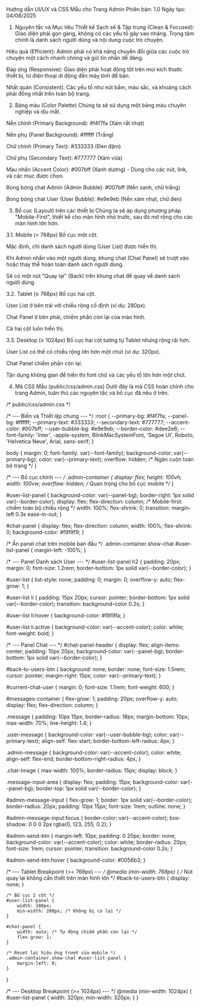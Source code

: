 Hướng dẫn UI/UX và CSS Mẫu cho Trang Admin
Phiên bản: 1.0
Ngày tạo: 04/08/2025

1. Nguyên tắc và Mục tiêu Thiết kế
Sạch sẽ & Tập trung (Clean & Focused): Giao diện phải gọn gàng, không có các yếu tố gây xao nhãng. Trọng tâm chính là danh sách người dùng và nội dung cuộc trò chuyện.

Hiệu quả (Efficient): Admin phải có khả năng chuyển đổi giữa các cuộc trò chuyện một cách nhanh chóng và gửi tin nhắn dễ dàng.

Đáp ứng (Responsive): Giao diện phải hoạt động tốt trên mọi kích thước thiết bị, từ điện thoại di động đến máy tính để bàn.

Nhất quán (Consistent): Các yếu tố như nút bấm, màu sắc, và khoảng cách phải đồng nhất trên toàn bộ trang.

2. Bảng màu (Color Palette)
Chúng ta sẽ sử dụng một bảng màu chuyên nghiệp và dịu mắt.

Nền chính (Primary Background): #f4f7fa (Xám rất nhạt)

Nền phụ (Panel Background): #ffffff (Trắng)

Chữ chính (Primary Text): #333333 (Đen đậm)

Chữ phụ (Secondary Text): #777777 (Xám vừa)

Màu nhấn (Accent Color): #007bff (Xanh dương) - Dùng cho các nút, link, và các mục được chọn.

Bong bóng chat Admin (Admin Bubble): #007bff (Nền xanh, chữ trắng)

Bong bóng chat User (User Bubble): #e9e9eb (Nền xám nhạt, chữ đen)

3. Bố cục (Layout) trên các thiết bị
Chúng ta sẽ áp dụng phương pháp "Mobile-First", thiết kế cho màn hình nhỏ trước, sau đó mở rộng cho các màn hình lớn hơn.

3.1. Mobile (< 768px)
Bố cục một cột.

Mặc định, chỉ danh sách người dùng (User List) được hiển thị.

Khi Admin nhấn vào một người dùng, khung chat (Chat Panel) sẽ trượt vào hoặc thay thế hoàn toàn danh sách người dùng.

Sẽ có một nút "Quay lại" (Back) trên khung chat để quay về danh sách người dùng.

3.2. Tablet (≥ 768px)
Bố cục hai cột.

User List ở bên trái với chiều rộng cố định (ví dụ: 280px).

Chat Panel ở bên phải, chiếm phần còn lại của màn hình.

Cả hai cột luôn hiển thị.

3.3. Desktop (≥ 1024px)
Bố cục hai cột tương tự Tablet nhưng rộng rãi hơn.

User List có thể có chiều rộng lớn hơn một chút (ví dụ: 320px).

Chat Panel chiếm phần còn lại.

Tận dụng không gian để hiển thị font chữ và các yếu tố lớn hơn một chút.

4. Mã CSS Mẫu (public/css/admin.css)
Dưới đây là mã CSS hoàn chỉnh cho trang Admin, tuân thủ các nguyên tắc và bố cục đã nêu ở trên.

/* public/css/admin.css */

/* --- Biến và Thiết lập chung --- */
:root {
    --primary-bg: #f4f7fa;
    --panel-bg: #ffffff;
    --primary-text: #333333;
    --secondary-text: #777777;
    --accent-color: #007bff;
    --user-bubble-bg: #e9e9eb;
    --border-color: #dee2e6;
    --font-family: 'Inter', -apple-system, BlinkMacSystemFont, 'Segoe UI', Roboto, 'Helvetica Neue', Arial, sans-serif;
}

body {
    margin: 0;
    font-family: var(--font-family);
    background-color: var(--primary-bg);
    color: var(--primary-text);
    overflow: hidden; /* Ngăn cuộn toàn bộ trang */
}

/* --- Bố cục chính --- */
.admin-container {
    display: flex;
    height: 100vh;
    width: 100vw;
    overflow: hidden; /* Quan trọng cho bố cục mobile */
}

#user-list-panel {
    background-color: var(--panel-bg);
    border-right: 1px solid var(--border-color);
    display: flex;
    flex-direction: column;
    /* Mobile-first: chiếm toàn bộ chiều rộng */
    width: 100%;
    flex-shrink: 0;
    transition: margin-left 0.3s ease-in-out;
}

#chat-panel {
    display: flex;
    flex-direction: column;
    width: 100%;
    flex-shrink: 0;
    background-color: #f9f9f9;
}

/* Ẩn panel chat trên mobile ban đầu */
.admin-container.show-chat #user-list-panel {
    margin-left: -100%;
}


/* --- Panel Danh sách User --- */
#user-list-panel h2 {
    padding: 20px;
    margin: 0;
    font-size: 1.2rem;
    border-bottom: 1px solid var(--border-color);
}

#user-list {
    list-style: none;
    padding: 0;
    margin: 0;
    overflow-y: auto;
    flex-grow: 1;
}

#user-list li {
    padding: 15px 20px;
    cursor: pointer;
    border-bottom: 1px solid var(--border-color);
    transition: background-color 0.2s;
}

#user-list li:hover {
    background-color: #f8f9fa;
}

#user-list li.active {
    background-color: var(--accent-color);
    color: white;
    font-weight: bold;
}

/* --- Panel Chat --- */
#chat-panel-header {
    display: flex;
    align-items: center;
    padding: 10px 20px;
    background-color: var(--panel-bg);
    border-bottom: 1px solid var(--border-color);
}

#back-to-users-btn {
    background: none;
    border: none;
    font-size: 1.5rem;
    cursor: pointer;
    margin-right: 15px;
    color: var(--primary-text);
}

#current-chat-user {
    margin: 0;
    font-size: 1.1rem;
    font-weight: 600;
}

#messages-container {
    flex-grow: 1;
    padding: 20px;
    overflow-y: auto;
    display: flex;
    flex-direction: column;
}

.message {
    padding: 10px 15px;
    border-radius: 18px;
    margin-bottom: 10px;
    max-width: 70%;
    line-height: 1.4;
}

.user-message {
    background-color: var(--user-bubble-bg);
    color: var(--primary-text);
    align-self: flex-start;
    border-bottom-left-radius: 4px;
}

.admin-message {
    background-color: var(--accent-color);
    color: white;
    align-self: flex-end;
    border-bottom-right-radius: 4px;
}

.chat-image {
    max-width: 100%;
    border-radius: 15px;
    display: block;
}

.message-input-area {
    display: flex;
    padding: 15px;
    background-color: var(--panel-bg);
    border-top: 1px solid var(--border-color);
}

#admin-message-input {
    flex-grow: 1;
    border: 1px solid var(--border-color);
    border-radius: 20px;
    padding: 10px 15px;
    font-size: 1rem;
    outline: none;
}

#admin-message-input:focus {
    border-color: var(--accent-color);
    box-shadow: 0 0 0 2px rgba(0, 123, 255, 0.2);
}

#admin-send-btn {
    margin-left: 10px;
    padding: 0 20px;
    border: none;
    background-color: var(--accent-color);
    color: white;
    border-radius: 20px;
    font-size: 1rem;
    cursor: pointer;
    transition: background-color 0.2s;
}

#admin-send-btn:hover {
    background-color: #0056b3;
}


/* --- Tablet Breakpoint (>= 768px) --- */
@media (min-width: 768px) {
    /* Nút quay lại không cần thiết trên màn hình lớn */
    #back-to-users-btn {
        display: none;
    }

    /* Bố cục 2 cột */
    #user-list-panel {
        width: 280px;
        min-width: 280px; /* Không bị co lại */
    }

    #chat-panel {
        width: auto; /* Tự động chiếm phần còn lại */
        flex-grow: 1;
    }
    
    /* Reset lại hiệu ứng trượt của mobile */
    .admin-container.show-chat #user-list-panel {
        margin-left: 0;
    }
}

/* --- Desktop Breakpoint (>= 1024px) --- */
@media (min-width: 1024px) {
    #user-list-panel {
        width: 320px;
        min-width: 320px;
    }
}

